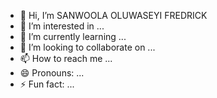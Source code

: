 - 👋 Hi, I’m SANWOOLA OLUWASEYI FREDRICK
- 👀 I’m interested in ...
- 🌱 I’m currently learning ...
- 💞️ I’m looking to collaborate on ...
- 📫 How to reach me ...
- 😄 Pronouns: ...
- ⚡ Fun fact: ...

<!---
nottfred/nottfred is a ✨ special ✨ repository because its `README.md` (this file) appears on your GitHub profile.
You can click the Preview link to take a look at your changes.
--->

